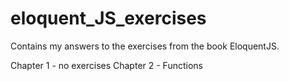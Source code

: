 # eloquent_JS_exercises
Contains my answers to the exercises from the book EloquentJS.

Chapter 1 -  no exercises
Chapter 2 -  Functions